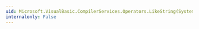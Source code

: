 ```yaml
---
uid: Microsoft.VisualBasic.CompilerServices.Operators.LikeString(System.String,System.String,Microsoft.VisualBasic.CompareMethod)
internalonly: False
---
```

